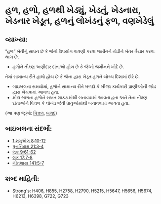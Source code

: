# હળ, હળો, હળથી ખેડ્યું, ખેડતું, ખેડનારા, ખેડનાર ખેડૂત, હળનું લોખંડનું ફળ, વણખેડેલું 

## વ્યાખ્યા: 

“હળ” ખેતીનું સાધન છે કે જેનો ઉપયોગ વાવણી કરવા જમીનને તોડીને ખેતર તૈયાર કરવા થાય છે.

* હળોને તીક્ષ્ણ અણીદાર દાંતાઓ હોય છે કે જેઓ જમીનને ખોદે છે.

તેમાં સામાન્ય રીતે હાથો હોય છે કે જેના દ્વારા ખેડૂત હળને યોગ્ય દિશામાં દોરે છે.

* બાઇબલના સમયોમાં, હળોને સામાન્ય રીતે બળદો કે બીજા કાર્યકારી પ્રાણીઓની જોડ દ્વારા ખેંચવામાં આવતા હતા.
* મોટા ભાગના હળોને સખત લાકડામાંથી બનાવવામાં આવતા હતા અને તેના તીક્ષ્ણ દાંતાઓને પિત્તળ કે લોખંડ જેવી ધાતુઓમાંથી બનાવવામાં આવતા હતા.

(આ પણ જૂઓ: [પિત્તળ](../other/bronze.md), [બળદ](../other/cow.md))

## બાઇબલના સંદર્ભો: 

* [1 શમુએલ 8:10-12](rc://gu/tn/help/1sa/08/10)
* [પુનર્નિયમ 21:3-4](rc://gu/tn/help/deu/21/03)
* [લૂક 9:61-62](rc://gu/tn/help/luk/09/61)
* [લૂક 17:7-8](rc://gu/tn/help/luk/17/07)
* [ગીતશાસ્ત્ર 141:5-7](rc://gu/tn/help/psa/141/005)

## શબ્દ માહિતી: 

* Strong's: H406, H855, H2758, H2790, H5215, H5647, H5656, H5674, H6213, H6398, G722, G723
